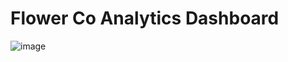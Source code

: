 # Flower Co Analytics Dashboard
![image](https://github.com/user-attachments/assets/a7700bce-242c-4bcb-a186-4beebe9b7ca9)


